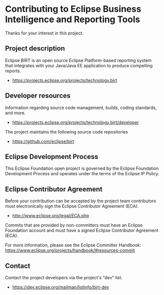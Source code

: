 # Contributing to Eclipse Business Intelligence and Reporting Tools

Thanks for your interest in this project.

## Project description

Eclipse BIRT is an open source Eclipse Platform-based reporting system that
integrates with your Java/Java EE application to produce compelling reports.

* https://projects.eclipse.org/projects/technology.birt

## Developer resources

Information regarding source code management, builds, coding standards, and
more.

* https://projects.eclipse.org/projects/technology.birt/developer

The project maintains the following source code repositories

* https://github.com/eclipse/birt

## Eclipse Development Process

This Eclipse Foundation open project is governed by the Eclipse Foundation
Development Process and operates under the terms of the Eclipse IP Policy.

## Eclipse Contributor Agreement

Before your contribution can be accepted by the project team contributors must
electronically sign the Eclipse Contributor Agreement (ECA).

* http://www.eclipse.org/legal/ECA.php

Commits that are provided by non-committers must have an Eclipse Foundation account and must have a signed Eclipse
Contributor Agreement (ECA).

For more information, please see the Eclipse Committer Handbook:
https://www.eclipse.org/projects/handbook/#resources-commit

## Contact

Contact the project developers via the project's "dev" list.

* https://dev.eclipse.org/mailman/listinfo/birt-dev

